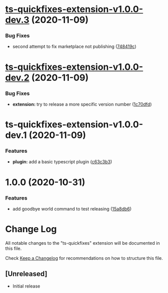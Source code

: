 # [ts-quickfixes-extension-v1.0.0-dev.3](https://github.com/tamj0rd2/ts-quickfixes/compare/ts-quickfixes-extension-v1.0.0-dev.2...ts-quickfixes-extension-v1.0.0-dev.3) (2020-11-09)


### Bug Fixes

* second attempt to fix marketplace not publishing ([748419c](https://github.com/tamj0rd2/ts-quickfixes/commit/748419c7f53976472c786173537966adb38cdfaf))

# [ts-quickfixes-extension-v1.0.0-dev.2](https://github.com/tamj0rd2/ts-quickfixes/compare/ts-quickfixes-extension-v1.0.0-dev.1...ts-quickfixes-extension-v1.0.0-dev.2) (2020-11-09)


### Bug Fixes

* **extension:** try to release a more specific version number ([1c70dfd](https://github.com/tamj0rd2/ts-quickfixes/commit/1c70dfd644b26fdb7654bee5415028b44c0a539e))

# ts-quickfixes-extension-v1.0.0-dev.1 (2020-11-09)


### Features

* **plugin:** add a basic typescript plugin ([c63c3b3](https://github.com/tamj0rd2/ts-quickfixes/commit/c63c3b3cb673d67e1892743879716b0d9c20a942))

# 1.0.0 (2020-10-31)


### Features

* add goodbye world command to test releasing ([15a8db6](https://github.com/tamj0rd2/ts-quickfixes/commit/15a8db6b561df6d0800dc08ec6aa02026ee9d527))

# Change Log

All notable changes to the "ts-quickfixes" extension will be documented in this file.

Check [Keep a Changelog](http://keepachangelog.com/) for recommendations on how to structure this file.

## [Unreleased]

- Initial release
